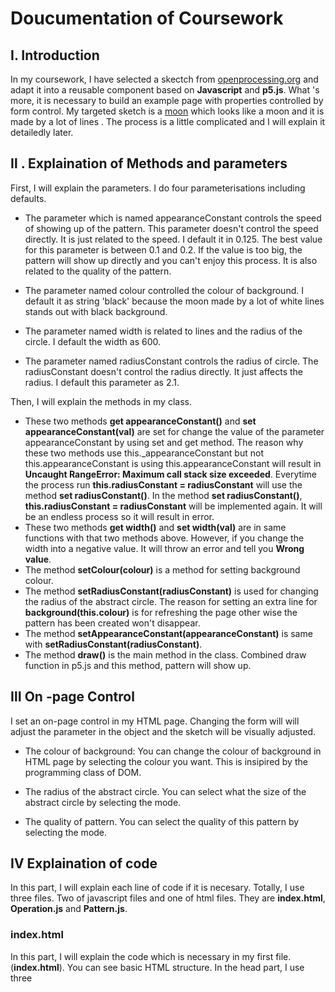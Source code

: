 # Doucumentation of Coursework
## Ⅰ. Introduction

In my coursework, I have selected a skectch from [openprocessing.org](https://www.openprocessing.org/) and adapt it into a reusable component based on **Javascript** and **p5.js**. What 's more, it is necessary to build an example page with properties controlled by form control. My targeted sketch is a [moon](https://www.openprocessing.org/sketch/389855) which looks like a moon and it is made by a lot of lines . The process is a little complicated and I will explain it detailedly later.

##  Ⅱ . Explaination of Methods and  parameters
 
First, I will explain the parameters. I do four parameterisations including defaults.
+ The parameter which is named appearanceConstant controls the speed of showing up of the pattern.  This parameter doesn't control the speed directly. It is just related to the speed.  I default it in 0.125. The best value for this parameter is between 0.1 and 0.2. If the value is too big, the pattern will show up directly and you can't enjoy this process. It is also related to the quality of the pattern.

+ The parameter named colour controlled the colour of background. I default it as string 'black' because the moon made by a lot of white lines stands out with black background.

+ The parameter named width is related to lines and the radius of the circle. I default the width as 600.

+ The parameter named radiusConstant controls the radius of circle. The radiusConstant doesn't control the radius directly. It just affects the radius. I default this parameter as 2.1.

Then, I will explain the methods in my class.

+ These two methods **get appearanceConstant()** and **set appearanceConstant(val)** are set for change the value of the parameter appearanceConstant by using set and get method. The reason why these two methods use this._appearanceConstant but not this.appearanceConstant is using this.appearanceConstant will result in **Uncaught RangeError: Maximum call stack size exceeded**. Everytime the process run **this.radiusConstant = radiusConstant** will use the method **set radiusConstant()**. In the method **set radiusConstant()**,    **this.radiusConstant = radiusConstant** will be implemented again. It will be an endless process so it will result in error.
+ These two methods **get width()** and **set width(val)** are in same functions with that two methods above. However, if you change the width into a negative value. It will throw an error and tell you **Wrong value**.
+ The method **setColour(colour)** is a method for setting background colour. 
+ The method **setRadiusConstant(radiusConstant)** is used for changing the radius of the abstract circle. The reason for setting an extra line for **background(this.colour)**  is for refreshing the page other wise the pattern has been created won't disappear.
+  The method **setAppearanceConstant(appearanceConstant)** is same with **setRadiusConstant(radiusConstant)**.
+ The method **draw()** is the main method in the class. Combined draw function in p5.js and this method, pattern will show up.

## Ⅲ On -page Control

I set an on-page control in my HTML page. Changing the form will will adjust the parameter in the object and the sketch will be visually adjusted.

+ The colour of background:
    You can change the colour of background in HTML page by selecting the colour you want. This is insipired by the programming class of DOM.

+ The radius of the abstract circle.
	 You can select what the size of the abstract circle by selecting the mode.

+ The quality of pattern.
	You can select the quality of this pattern by selecting the mode.

## Ⅳ Explaination of code

In this part, I will explain each line of code if it is necesary. Totally, I use three files. Two of javascript files and one of html files. They are **index.html**, **Operation.js** and **Pattern.js**.
### index.html
In this part, I will explain the code which is necessary in my first file. (**index.html**). 
You can see basic HTML structure. In the head part, I use three <script> to import. The first one imports the content in p5.js library such as the functions and variables in p5.js. The second one imports **Pattern.js** file which is a class I have rewrtten from the code in openprocessing. The third one imports **Operation.js** file which is used for control the html page.

In the body part, I set ID for form which is used for the interaction between the javascript file and the Doucumentation Object Model(DOM). It 's an 
on-page control.

### Operation.js

In this part, I will explain the code in the second file (**operation.js**).
In the first line, I define a variable named b to copy a sample of my class.

Then I set **function setup(){}** which is a necessary part in p5.js. It is used to make preparation of the pattern you want to draw. I import my class from the third file and set up the size of canva. Finally, I use a method in class for setting the colour of background.

The other necessary part of p5.js is **draw()**. I use a parameter named graphic as optional p5 renderer. If you set up a background pattern and define it as graphic(name). You can draw the pattern based on the background pattern. If you don't define it, you can get the original pattern.

The last part is creating a interaction between javascript file and HTML file. I have set three ID in HTML page and parameters in the other . Then use the document function to finish it.

### Pattern.js

In this part, I will explain the code in the last file but the most important file (**Pattern.js**).

First, I set up a class named Pattern by using a class declarations. Then I set up a constructor method which is an important part of class in javascript. I do parameterisation for five properties of this pattern which means you can change the parameters in the class to get a visually adjust of the content of HTML page. I also do encapsulation and default value for parameters in the constructor method such as **this.colour = colour || 'black'**. **||** is used for defaulting value.

I have explained all the methods except **draw()** in the **Explaination of Methods and  parameters**. Let's see the code in **draw()**.

First, I define an array named pathPoints to store the vectors I will use to draw that abstract moon which are made by a lot of lines. Then I define the radius of a circle which is a scope for lines to appear, which means most of lines should appear in the area of that circle. I also define two angles use the function **randomGauian** in p5.js to make sure all of the line will appear in a random order. Then I define that two vector. **(This.width/2,this.width/2)** is the centre of the circle. By using of math knowledge, you can know that two vectors starts from the centre of the circle. Finally, I store these two vectors in the array (pathPoints) for further use.  Compared with the original code, I  break the **function complexifyPath(pathPoints)** and rewrite the code to fit the method.
Then, there is a for loop in for loop for creating points. This is a recursive part, which means this programming with create endless points and lines to fill the circle. In this part, I create an empty array named **newPath** to store vectors.
Then define some useful variables and create two vectors. Repeating this process. Finally, append the last vector and use line function to make points become lines.

##V Source of initial code acknowledged 
Online licence:
"Electric Sphere" by David Crooks
http://www.openprocessing.org/sketch/389855
Licensed under Creative Commons Attribution ShareAlike
https://creativecommons.org/licenses/by-sa/3.0
https://creativecommons.org/licenses/GPL/2.0/





 

